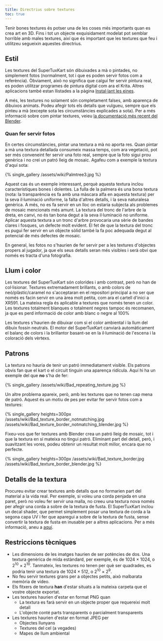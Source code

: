 ```yaml
---
title: Directrius sobre textures
toc: true
---
```

Tenir bones textures és potser una de les coses més importants quan es crea art en 3D. Fins i tot un objecte exquisidament modelat pot semblar horrible amb males textures, així que és important que les textures que feu i utilitzeu segueixin aquestes directrius.

## Estil

Les textures del SuperTuxKart són dibuixades a mà o pintades, no simplement fotos (normalment, tot i que es poden servir fotos com a referència). Òbviament, això no significa que calgui fer servir pintura real, es poden utilitzar programes de pintura digital com ara el Krita. Altres aplicacions també estan llistades a la pàgina [Instal·lant les eines](Installing_Tools).

A més, les textures no solament són completament falses, amb aparença de dibuixos animats. Podeu afegir tots els detalls que vulgueu, sempre que els pinteu a mà (excepte sota les circumstàncies explicades a sota). Per a més informació sobre com pintar textures, veieu [la documentació més recent del Blender](https://docs.blender.org/manual/en/latest/sculpt_paint/texture_paint/index.html).

### Quan fer servir fotos

En certes circumstàncies, pintar una textura a mà no aporta res. Quan pintar a mà una textura detallada consumeix massa temps, com ara vegetació, pot ser més conveneint fer servir una foto real, sempre que la foto sigui prou genèrica i no crei un patró lleig de mosaic. Agafeu com a exemple la textura d'aquí sota:

{% single_gallery /assets/wiki/Palmtree3.jpg %}

Aquest cas és un exemple interessant, perquè aquesta textura inclou característiques bones i dolentes. La fulla de la palmera és una bona textura (nota: la transparència es fa amb una màscara alfa en aquesta textura) per la seva il·luminació uniforme, la falta d'altres detalls, i la seva naturalesa genèrica. A més, no es fa servir en un lloc on estaria subjecta als problemes de mosaic mencionats més amunt. La textura del tronc de l'arbre de la dreta, en canvi, no és tan bona degut a la seva il·luminació no uniforme. Aplicar aquesta textura a un tronc d'arbre provocaria una sèrie de bandes clares i fosques, un defecte molt evident. El fet de que la textura del tronc es pugui fer servir en un objecte sòlid també la fa poc adequada degut al potencial de més defectes de mosaic.

En general, les fotos no s'haurien de fer servir per a les textures d'objectes propers al jugador, ja que els seus detalls seran més visibles i serà obvi que només es tracta d'una fotografia.

## Llum i color

Les textures del SuperTuxKart són colorides i amb contrast, però no han de col·lisionar. Textures extremadament brillants, o amb colors de neó/plàstic/caramel no s'acceptaran en el repositori principal a no ser que només es facin servir en una àrea molt petita, com ara el cartell d'inici a XR591. La mateixa regla és aplicable a textures que només tenen un color. Les textures totalment blanques o totalment negres tampoc és recomanen, ja que es perd informació de color amb blanc o negre al 100%

Les textures s'haurien de dibuixar com si el color ambiental i la llum del dibuix fossin neutrals. El motor del SuperTuxKart canviarà automàticament el balanç de colors i la brillantor basant-se en la il·luminació de l'escena i la coloració dels vèrtexs.

## Patrons

La textura no hauria de tenir un patró immediatament visible. Els patrons obvis fan que el kart o el circuit tinguin una aparença ridícula. Aquí hi ha un exemple del que **no** s'ha de fer:

{% single_gallery /assets/wiki/Bad_repeating_texture.jpg %}

Un altre problema apareix, però, amb les textures que no tenen cap mena de patró. Aquest és un motiu de pes per evitar fer servir fotos com a textures:

{% single_gallery heights=300px
/assets/wiki/Bad_texture_border_notmatching.jpg
/assets/wiki/Bad_texture_border_notmatching_blender.jpg
%}

Fixeu-vos que fer textures amb Blender crea un patró lleig de mosaic, tot i que la textura en sí mateixa no tingui patró. Eliminant part del detall, però, i suavitzant les vores, podeu obtenir un resultat molt millor, encara que no perfecte.

{% single_gallery heights=300px
/assets/wiki/Bad_texture_border.jpg
/assets/wiki/Bad_texture_border_blender.jpg
%}

## Detalls de la textura

Procureu evitar crear textures amb detalls que no formarien part del material a la vida real. Per exemple, si voleu una corda penjada en una paret, però no voleu fer servir una malla, no creeu una textura nova només per afegir una corda a sobre de la textura de fusta. El SuperTuxKart inclou un decal shader, que permet simplement posar una textura de corda a la segona capa UV i fer que aparegui a sobre de la textura de fusta, sense convertir la textura de fusta en inusable per a altres aplicacions. Per a més informació, aneu a [aquí](Texturing#Decals).

## Restriccions tècniques
* Les dimensions de les imatges haurien de ser potències de dos. Una textura genèrica de mida estàndard, per exemple, és de 1024 × 1024, o 2<sup>10</sup> × 2<sup>10</sup>. Tanmateix, les textures no tenen per què ser quadrades, es podria tenir una textura de 1024 × 512, o 2<sup>10</sup> × 2<sup>9</sup>.
* No feu servir textures grans per a objectes petits, això malbarata memòria de vídeo.
* Els fitxers de textura **han** d'estar situats a la mateixa carpeta que el vostre objecte exportat.
* Les textures haurien d'estar en format PNG quan
    * La textura es farà servir en un objecte proper que requereixi molt detall
    * L'objecte conté parts transparents o parcialment transparents
* Les textures haurien d'estar en format JPEG per
    * Objectes llunyans
    * Textures del cel (a vegades)
    * Mapes de llum ambiental
